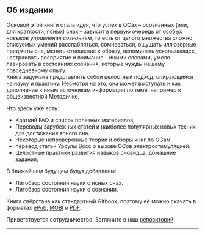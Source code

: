 ## Об издании

Основой этой книги стала идея, что успех в ОСах – осознанных (или, для краткости, ясных) снах – зависит в первую очередь от особых *навыков управления сознанием*, то есть от целого множества сложно описуемых умений расслабляться, сомневаться, ощущать иллюзорные предметы сна,  менять отношение к образу, вспоминать ускользающее, настраивать восприятие и внимание – иными словами, умело лавировать в состояниях сознания, которые чужды нашему повседневному опыту.  
Книга задумана представлять собой целостный подход, опирающийся на науку и практику. Несмотря на это, она может выступать и как дополнение к иным источникам информации по теме, например к общеизвестной Методичке.  

Что здесь уже есть:  

* Краткий FAQ и список полезных материалов;
* Переводы зарубежных статей и наиболее популярных новых техник для достижения ясного сна.
* Некоторые непроверенные теории и обзоры книг по ОСам.
* перевод статьи Урсулы Восс о вызове ОСов электростимуляцией.
* Целостные практики развития навыков сновидца, домашние задания; 

В ближайшем будущем будут добавлены:

* Литобзор состояния науки о ясных снах.
* Литобзор состояния науки о сознании.

Книга свёрстана как стандартный Gitbook, поэтому её можно скачать в форматах [ePub](https://www.gitbook.com/download/epub/book/lucid/lds), [MOBI](https://www.gitbook.com/download/mobi/book/lucid/lds) и [PDF](https://www.gitbook.com/download/pdf/book/lucid/lds).

Приветствуется сотрудничество. Загляните в наш [репозиторий](https://github.com/LucidDreamTeam/Lucid-Dreaming-Skills)!

----

<!---
Эта книга наследует [«Гуглдоку»](http://goo.gl/NE4e5V) Треда Осознанных Сновидений /u/ Доброчана, но служит немного другим целям. 
-->